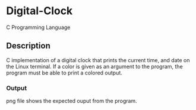 # Digital-Clock
C Programming Language

## Description

C implementation of a digital clock that prints the current time, and date on the Linux terminal. If a color is given as an argument to the program, the program must be able to print a colored output.

### Output 
png file shows the expected ouput from the program.
